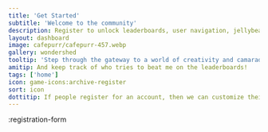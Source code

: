 ```yaml
---
title: 'Get Started'
subtitle: 'Welcome to the community'
description: Register to unlock leaderboards, user navigation, jellybean tracking, art collection, prompt retention, and more!
layout: dashboard
image: cafepurr/cafepurr-457.webp
gallery: wondershed
tooltip: 'Step through the gateway to a world of creativity and camaraderie!'
amitip: And keep track of who tries to beat me on the leaderboards!
tags: ['home']
icon: game-icons:archive-register
sort: icon
dottitip: If people register for an account, then we can customize their experience.
---
```


:registration-form
